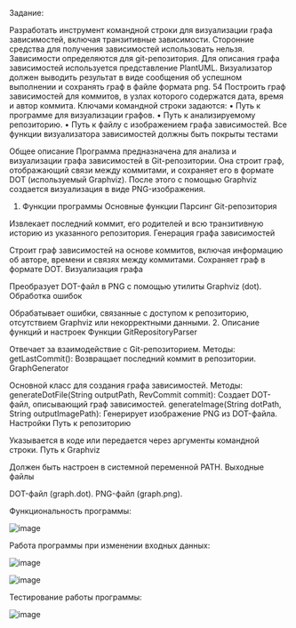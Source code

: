 Задание: 

Разработать инструмент командной строки для визуализации графа 
зависимостей, включая транзитивные зависимости. Сторонние средства для 
получения зависимостей использовать нельзя. 
Зависимости определяются для git-репозитория. Для описания графа 
зависимостей используется представление PlantUML. Визуализатор должен 
выводить результат в виде сообщения об успешном выполнении и сохранять граф 
в файле формата png. 
54 
Построить граф зависимостей для коммитов, в узлах которого содержатся 
дата, время и автор коммита. 
Ключами командной строки задаются: 
• Путь к программе для визуализации графов. 
• Путь к анализируемому репозиторию. 
• Путь к файлу с изображением графа зависимостей. 
Все функции визуализатора зависимостей должны быть покрыты тестами




Общее описание
Программа предназначена для анализа и визуализации графа зависимостей в Git-репозитории. Она строит граф, отображающий связи между коммитами, и сохраняет его в формате DOT (используемый Graphviz). После этого с помощью Graphviz создается визуализация в виде PNG-изображения.

1. Функции программы
Основные функции
Парсинг Git-репозитория

Извлекает последний коммит, его родителей и всю транзитивную историю из указанного репозитория.
Генерация графа зависимостей

Строит граф зависимостей на основе коммитов, включая информацию об авторе, времени и связях между коммитами.
Сохраняет граф в формате DOT.
Визуализация графа

Преобразует DOT-файл в PNG с помощью утилиты Graphviz (dot).
Обработка ошибок

Обрабатывает ошибки, связанные с доступом к репозиторию, отсутствием Graphviz или некорректными данными.
2. Описание функций и настроек
Функции
GitRepositoryParser

Отвечает за взаимодействие с Git-репозиторием.
Методы:
getLastCommit(): Возвращает последний коммит в репозитории.
GraphGenerator

Основной класс для создания графа зависимостей.
Методы:
generateDotFile(String outputPath, RevCommit commit): Создает DOT-файл, описывающий граф зависимостей.
generateImage(String dotPath, String outputImagePath): Генерирует изображение PNG из DOT-файла.
Настройки
Путь к репозиторию

Указывается в коде или передается через аргументы командной строки.
Путь к Graphviz

Должен быть настроен в системной переменной PATH.
Выходные файлы

DOT-файл (graph.dot).
PNG-файл (graph.png).



Функциональность программы:

![image](https://github.com/user-attachments/assets/ea35feb5-fb50-48a8-98b0-fa9063f94612)

Работа программы при изменении входных данных:

![image](https://github.com/user-attachments/assets/602baa57-e867-48a9-9170-18be01060000)

![image](https://github.com/user-attachments/assets/2181a6fe-e9ad-48f3-a10b-5754218a1056)


Тестирование работы программы:

![image](https://github.com/user-attachments/assets/4ae3e68d-bdd5-4e92-8355-715aa817252f)
